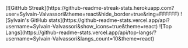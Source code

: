 <a align="center">
  [![GitHub Streak](https://github-readme-streak-stats.herokuapp.com?user=Sylvain-Valvassori&theme=react&hide_border=true&ring=FFFFFF)
</a>
![Sylvain's GitHub stats](https://github-readme-stats.vercel.app/api?username=Sylvain-Valvassori&show_icons=true&theme=react)
![Top Langs](https://github-readme-stats.vercel.app/api/top-langs/?username=Sylvain-Valvassori&langs_count=10&theme=react)
